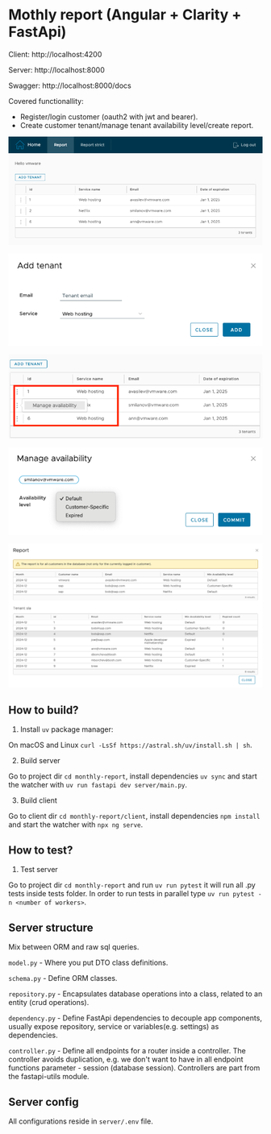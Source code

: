 # Mothly report (Angular + Clarity + FastApi)

Client: http://localhost:4200

Server: http://localhost:8000

Swagger: http://localhost:8000/docs

Covered functionallity:
* Register/login customer (oauth2 with jwt and bearer).
* Create customer tenant/manage tenant availability level/create report.

![Tenant list](assets/2024-12-20.23.43.46.png "Tenant list")

![Add tenant](assets/2024-12-20.23.44.43.png "Add tenant")

![Manage sla action](assets/2024-12-20.23.45.17.png "Manage sla action")

![Manage sla modal](assets/2024-12-20.23.46.05.png "Manage sla modal")

![Report](assets/2024-12-20.23.46.38.png "Report")


## How to build?

1. Install `uv` package manager:

On macOS and Linux `curl -LsSf https://astral.sh/uv/install.sh | sh`.

2. Build server

Go to project dir `cd monthly-report`, install dependencies `uv sync` and start
the watcher with `uv run fastapi dev server/main.py`.

3. Build client

Go to client dir `cd monthly-report/client`, install dependencies `npm install`
and start the watcher with `npx ng serve`.

## How to test?

1. Test server

Go to project dir `cd monthly-report` and run `uv run pytest` it will run
all .py tests inside tests folder.
In order to run tests in parallel type `uv run pytest -n <number of workers>`. 

## Server structure

Mix between ORM and raw sql queries.

`model.py` - Where you put DTO class definitions.

`schema.py` - Define ORM classes.

`repository.py` - Encapsulates database operations into a class, related to an entity
(crud operations).

`dependency.py` - Define FastApi dependencies to decouple app components, usually expose
repository, service or variables(e.g. settings) as dependencies.

`controller.py` - Define all endpoints for a router inside a controller. The controller
avoids duplication, e.g. we don't want to have in all endpoint functions parameter - session (database session). Controllers are part from the fastapi-utils module.

## Server config

All configurations reside in `server/.env` file.

